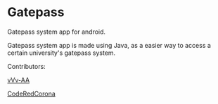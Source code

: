 # Gatepass
Gatepass system app for android.

Gatepass system app is made using Java, as a easier way to access a certain university's gatepass system.

Contributors:

[vVv-AA](https://github.com/vVv-AA)

[CodeRedCorona](https://github.com/CodeRedCorona)
